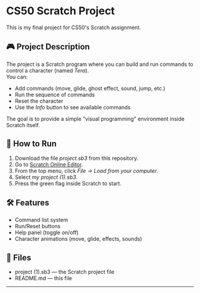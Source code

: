 # CS50 Scratch Project

This is my final project for CS50's Scratch assignment.

## 🎮 Project Description
The project is a Scratch program where you can build and run commands to control a character (named *Tera*).  
You can:
- Add commands (move, glide, ghost effect, sound, jump, etc.)
- Run the sequence of commands
- Reset the character
- Use the *Info* button to see available commands

The goal is to provide a simple "visual programming" environment inside Scratch itself.

## 🚀 How to Run
1. Download the file *project.sb3* from this repository.
2. Go to [Scratch Online Editor](https://scratch.mit.edu/projects/editor/).
3. From the top menu, click *File → Load from your computer*.
4. Select *my project (1).sb3*.
5. Press the green flag inside Scratch to start.

## 🛠 Features
- Command list system  
- Run/Reset buttons  
- Help panel (toggle on/off)  
- Character animations (move, glide, effects, sounds)

## 📂 Files
- project (1).sb3 — the Scratch project file
- README.md — this file

---
